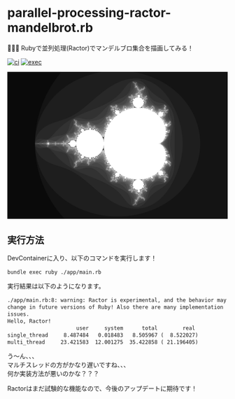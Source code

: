 # parallel-processing-ractor-mandelbrot.rb

🥌🥌🥌 Rubyで並列処理(Ractor)でマンデルブロ集合を描画してみる！  

[![ci](https://github.com/osawa-koki/parallel-processing-ractor-mandelbrot.rb/actions/workflows/ci.yml/badge.svg)](https://github.com/osawa-koki/parallel-processing-ractor-mandelbrot.rb/actions/workflows/ci.yml)
[![exec](https://github.com/osawa-koki/parallel-processing-ractor-mandelbrot.rb/actions/workflows/exec.yml/badge.svg)](https://github.com/osawa-koki/parallel-processing-ractor-mandelbrot.rb/actions/workflows/exec.yml)

![成果物](./docs/images/fruit.png)  

## 実行方法

DevContainerに入り、以下のコマンドを実行します！  

```shell
bundle exec ruby ./app/main.rb
```

実行結果は以下のようになります。  

```result
./app/main.rb:8: warning: Ractor is experimental, and the behavior may change in future versions of Ruby! Also there are many implementation issues.
Hello, Ractor!
                      user     system      total        real
single_thread     8.487484   0.018483   8.505967 (  8.522027)
multi_thread     23.421583  12.001275  35.422858 ( 21.196405)
```

う〜ん、、、  
マルチスレッドの方がかなり遅いですね、、、  
何か実装方法が悪いのかな？？？  

Ractorはまだ試験的な機能なので、今後のアップデートに期待です！  

